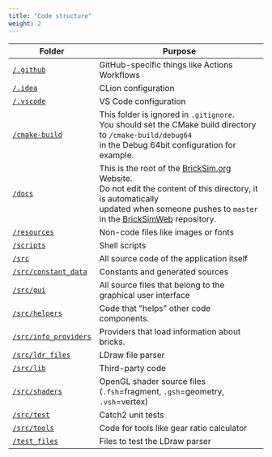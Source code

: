 ```yaml
---
title: "Code structure"
weight: 2
---
```


| Folder | Purpose |
| ------ | ------- |
| [`/.github`](https://github.com/bb1950328/BrickSim/blob/master/.github) | GitHub-specific things like Actions Workflows |
| [`/.idea`](https://github.com/bb1950328/BrickSim/blob/master/.github) | CLion configuration |
| [`/.vscode`](https://github.com/bb1950328/BrickSim/blob/master/.github) | VS Code configuration |
| [`/cmake-build`](https://github.com/bb1950328/BrickSim/blob/master/.github) | This folder is ignored in `.gitignore`. <br>You should set the CMake build directory to `/cmake-build/debug64` <br>in the Debug 64bit configuration for example. |
| [`/docs`](https://github.com/bb1950328/BrickSim/blob/master/.github) | This is the root of the [BrickSim.org](https://www.bricksim.org) Website. <br>Do not edit the content of this directory, it is automatically <br>updated when someone pushes to `master` in the [BrickSimWeb](https://www.github.com/bb1950328/BrickSimWeb) repository. |
| [`/resources`](https://github.com/bb1950328/BrickSim/blob/master/.github) | Non-code files like images or fonts |
| [`/scripts`](https://github.com/bb1950328/BrickSim/blob/master/.github) | Shell scripts |
| [`/src`](https://github.com/bb1950328/BrickSim/blob/master/.github) | All source code of the application itself |
| [`/src/constant_data`](https://github.com/bb1950328/BrickSim/blob/master/.github) | Constants and generated sources |
| [`/src/gui`](https://github.com/bb1950328/BrickSim/blob/master/.github) | All source files that belong to the graphical user interface |
| [`/src/helpers`](https://github.com/bb1950328/BrickSim/blob/master/.github) | Code that "helps" other code components. |
| [`/src/info_providers`](https://github.com/bb1950328/BrickSim/blob/master/.github) | Providers that load information about bricks. |
| [`/src/ldr_files`](https://github.com/bb1950328/BrickSim/blob/master/.github) | LDraw file parser |
| [`/src/lib`](https://github.com/bb1950328/BrickSim/blob/master/.github) | Third-party code |
| [`/src/shaders`](https://github.com/bb1950328/BrickSim/blob/master/.github) | OpenGL shader source files (`.fsh`=fragment, `.gsh`=geometry, `.vsh`=vertex) |
| [`/src/test`](https://github.com/bb1950328/BrickSim/blob/master/.github) | Catch2 unit tests |
| [`/src/tools`](https://github.com/bb1950328/BrickSim/blob/master/.github) | Code for tools like gear ratio calculator |
| [`/test_files`](https://github.com/bb1950328/BrickSim/blob/master/.github) | Files to test the LDraw parser |

